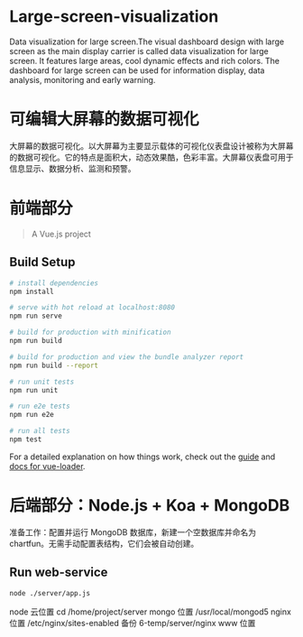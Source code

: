# Large-screen-visualization
Data visualization for large screen.The visual dashboard design with large screen as the main display carrier is called data visualization for large screen. It features large areas, cool dynamic effects and rich colors. The dashboard for large screen can be used for information display, data analysis, monitoring and early warning.

# 可编辑大屏幕的数据可视化
大屏幕的数据可视化。以大屏幕为主要显示载体的可视化仪表盘设计被称为大屏幕的数据可视化。它的特点是面积大，动态效果酷，色彩丰富。大屏幕仪表盘可用于信息显示、数据分析、监测和预警。

# 前端部分

> A Vue.js project

## Build Setup

``` bash
# install dependencies
npm install

# serve with hot reload at localhost:8080
npm run serve

# build for production with minification
npm run build

# build for production and view the bundle analyzer report
npm run build --report

# run unit tests
npm run unit

# run e2e tests
npm run e2e

# run all tests
npm test
```

For a detailed explanation on how things work, check out the [guide](http://vuejs-templates.github.io/webpack/) and [docs for vue-loader](http://vuejs.github.io/vue-loader).

# 后端部分：Node.js + Koa + MongoDB

准备工作：配置并运行 MongoDB 数据库，新建一个空数据库并命名为chartfun。无需手动配置表结构，它们会被自动创建。

## Run web-service

```bash
node ./server/app.js
```

node 云位置 cd /home/project/server
mongo 位置 /usr/local/mongod5
nginx 位置 /etc/nginx/sites-enabled 备份 6-temp/server/nginx
     www 位置 